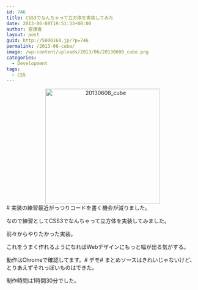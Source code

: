 ```yaml
---
id: 746
title: CSS3でなんちゃって立方体を実装してみた
date: 2013-06-08T19:51:33+00:00
author: 管理者
layout: post
guid: http://5000164.jp/?p=746
permalink: /2013-06-cube/
image: /wp-content/uploads/2013/06/20130608_cube.png
categories:
  - Development
tags:
  - CSS
---
```

</p> <div style="text-align: center;">
  <img src="http://5000164.jp/wp-content/uploads/2013/06/20130608_cube.png" alt="20130608_cube" width="300" height="300" class="aligncenter size-full wp-image-747" srcset="http://5000164.jp/wp-content/uploads/2013/06/20130608_cube.png 400w, http://5000164.jp/wp-content/uploads/2013/06/20130608_cube-150x150.png 150w, http://5000164.jp/wp-content/uploads/2013/06/20130608_cube-300x300.png 300w" sizes="(max-width: 300px) 100vw, 300px" />
</div></a># 実装の練習最近がっつりコードを書く機会が減りました。
  
なので練習としてCSS3でなんちゃって立方体を実装してみました。
  
前々からやりたかった実装。
  
これをうまく作れるようになればWebデザインにもっと幅が出る気がする。
  
動作はChromeで確認してます。# デモ# まとめソースはきれいじゃないけど、とりあえずそれっぽいものはできた。
  
制作時間は1時間30分でした。
